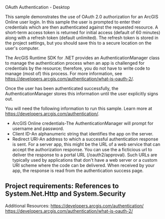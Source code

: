 OAuth Authentication - Desktop

This sample demonstrates the use of OAuth 2.0 authorization for an ArcGIS Online user login. In this sample the user is prompted to enter their credentials which are then authenticated against the requested resource. A short-term access token is returned for initial access (default of 60 minutes) along with a refresh token (default unlimited). The refresh token is stored in the project settings, but you should save this to a secure location on the user's computer. 

The ArcGIS Runtime SDK for .NET provides an AuthenticationManager class to manage the authentication process when an app is challenged for credentials by the resource; therefore, you do not have to write code to manage (most of) this process. For more information, see https://developers.arcgis.com/authentication/what-is-oauth-2/. 

Once the user has been authenticated successfully, the AuthenticationManager stores this information until the user explicitly signs out. 

You will need the following information to run this sample. Learn more at https://developers.arcgis.com/authentication/. 
- ArcGIS Online credentials-The AuthenticationManager will prompt for username and password. 
- Client ID-An alphanumeric string that identifies the app on the server. 
- Redirect URI-An address to which a successful authentication response is sent. For a server app, this might be the URL of a web service that can accept the authorization response. You can use the a ficticious url to deliver the response to a portal URL (/oauth2/approval). Such URLs are typically used by applications that don't have a web server or a custom URI scheme where the code can be delivered. When received by your app, the response is read from the authentication success page.

Project requirements: References to System.Net.Http and System.Security
--------------------

Additional Resources:
https://developers.arcgis.com/authentication/
https://developers.arcgis.com/authentication/what-is-oauth-2/


